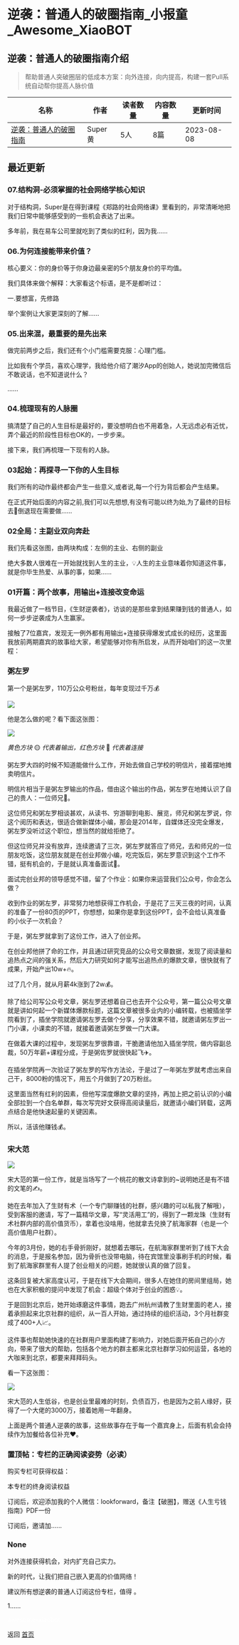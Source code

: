 # 逆袭：普通人的破圈指南_小报童_Awesome_XiaoBOT

## 逆袭：普通人的破圈指南介绍
> 帮助普通人突破圈层的低成本方案：向外连接，向内提高，构建一套Pull系统自动帮你提高人脉价值  
  


|名称|作者|读者数量|内容数量|更新时间|
|---|---|---|---|---|
|[逆袭：普通人的破圈指南](https://xiaobot.net/p/OC?refer=9c3f1c95-a052-465a-9902-f6d75080262a)|Super黄|5人|8篇|2023-08-08|

## 最近更新
### 07.结构洞-必须掌握的社会网络学核心知识

对于结构洞，Super是在得到课程《郑路的社会网络课》里看到的，非常清晰地把我们日常中能够感受到的一些机会表达了出来。

多年前，我在易车公司里就吃到了类似的红利，因为我......

### 06.为何连接能带来价值？

核心要义：你的身价等于你身边最亲密的5个朋友身价的平均值。

我们具体来做个解释：大家看这个标语，是不是都听过：

一.要想富，先修路

举个案例让大家更深刻的了解......

### 05.出来混，最重要的是先出来

做完前两步之后，我们还有个小门槛需要克服：心理门槛。

比如我有个学员，喜欢心理学，我给他介绍了潮汐App的创始人，她说加完微信后不敢说话，也不知道说什么？

......

### 04.梳理现有的人脉圈

搞清楚了自己的人生目标是最好的，要没想明白也不用着急，人无远虑必有近忧，弄个最近的阶段性目标也OK的，一步步来。

接下来，我们再梳理一下现有的人脉。

### 03起始：再探寻一下你的人生目标

我们所有的动作最终都会产生一些意义,或者说,每一个行为背后都会产生结果。

在正式开始后面的内容之前,我们可以先想想,有没有可能以终为始,为了最终的目标去💭倒退现在需要做......

### 02全局：主副业双向奔赴

我们先看这张图，由两块构成：左侧的主业、右侧的副业

绝大多数人很难在一开始就找到人生的主业，💡人生的主业意味着你知道这件事，就是你毕生热爱、从事的事，如果......

### 01开篇：两个故事，用输出+连接改变命运

我最近做了一档节目，《生财逆袭者》，访谈的是那些拿到结果赚到钱的普通人，如何一步步逆袭成为人生赢家。

接触了7位嘉宾，发现无一例外都有用输出+连接获得爆发式成长的经历，这里面我放前两期嘉宾的故事给大家，希望能够对你有所启发，从而开始咱们的这一次里程：

### 粥左罗

第一个是粥左罗，110万公众号粉丝，每年变现过千万💰

![](https://static.xiaobot.net/file/2023-07-20/7/3ed646ba1597a62bcc8eeafb95a19f13.png)

他是怎么做的呢？看下面这张图：

![](https://static.xiaobot.net/file/2023-07-20/7/0c8cd879b4ca999d15f2abdd181ef51e.png)

 _黄色方块_ 🟡 _代表着输出，红色方块_ 🔴 _代表着连接_

粥左罗大四的时候不知道能做什么工作，开始去做自己学校的明信片，接着摆地摊卖明信片。

明信片相当于是粥左罗输出的作品，借由这个输出的作品，粥左罗在地摊认识了自己的贵人：一位师兄🤝。

这位师兄和粥左罗相谈甚欢，从读书、穷游聊到电影、展览，师兄和粥左罗说，你这个阅历和表达，很适合做新媒体小编，那会是2014年，自媒体还没完全爆发，粥左罗没听过这个职位，想当然的就给拒绝了。

但这位师兄并没有放弃，连续邀请了三次，粥左罗就答应了师兄，去和师兄的一位朋友吃饭，这位朋友就是在创业邦做小编，吃完饭后，粥左罗意识到这个工作不错，挺有机会的，于是就认真准备面试💪。

面试完创业邦的领导感觉不错，留了个作业：如果你来运营我们公众号，你会怎么做？

收到作业的粥左罗，非常努力地想获得工作机会，于是花了三天三夜的时间，认真的准备了一份80页的PPT，你想想，如果你是拿到这份PPT，会不会给认真准备的小伙子一次机会？

于是，粥左罗就拿到了这份工作，进入了创业邦。

在创业邦他拼了命的工作，并且通过研究竞品的公众号文章数据，发现了阅读量和追热点之间的强关系，然后大力研究如何才能写出追热点的爆款文章，很快就有了成果，开始产出10w+🔥。

过了几个月，就从月薪4k涨到了2w💰。

除了给公司写公众号文章，粥左罗还想着自己也去开个公众号，第一篇公众号文章就是讲如何起一个新媒体爆款标题，这篇文章被很多业内的小编转载，也被插坐学院看到了，插坐学院就邀请粥左罗去做个分享，分享效果不错，就邀请粥左罗出一门小课，小课卖的不错，就接着邀请粥左罗做一门大课。

在做着大课的过程中，发现粥左罗很靠谱，干脆邀请他加入插坐学院，做内容副总裁，50万年薪+课程分成，于是粥佐罗就很快起飞✈️。

在插坐学院再一次验证了粥左罗的写作方法论，于是过了一年粥左罗就考虑出来自己干，8000粉的情况下，用五个月做到了20万粉丝。

这里面当然有红利的因素，但他写深度爆款文章的坚持，再加上把之前认识的小编全部拉到一个白名单群，每次写完好文获得高阅读量后，就邀请小编们转载，这两点结合是他快速起量的关键因素。

所以，活该他赚钱💰。

### 宋大范

![](https://static.xiaobot.net/file/2023-07-20/7/a9afd42009d4a18d87b32b54c5142cc6.png)

宋大范的第一份工作，就是当场写了一个桃花的散文诗拿到的~说明她还是有不错的文笔的✍️。

她在去年加入了生财有术（一个专门聊赚钱的社群，感兴趣的可以私我了解哦），受到客服的邀请，写了一篇精华文章，写“灵活用工”的，得到了一颗龙珠（生财有术社群内部的高价值货币），拿着也没啥用，他就拿去兑换了航海家群（也是一个高价值用户社群）。

今年的3月份，她的右手骨折刚好，就想着去哪玩，在航海家群里听到了线下大会的消息，于是报名参加，因为骨折也没带电脑，待在宾馆里没事刷手机的时候，看到了航海家群里有人提了创业相关的问题，她就很认真的做了回复。

这条回复被大家高度认可，于是在线下大会期间，很多人在她住的房间里组局，她也在大家积极的提问中发现了机会：超级个体对于创业的困惑💡。

于是回到北京后，她开始琢磨这件事情，跑去广州杭州请教了生财里面的老人，接着承担起来北京社群的组织，从一百人开始，通过持续的组织活动，3个月社群变成了400+人📈。

这件事也帮助她快速的在社群用户里面构建了影响力，对她后面开拓自己的小方向，带来了很大的帮助，包括各个地方的群主都来北京社群学习如何运营，各地的大咖来到北京，都要来拜拜码头。

看一下这张图：

![](https://static.xiaobot.net/file/2023-07-20/7/69df3b745f2443d172c2f8dc0359e928.png)

宋大范的人生低谷，也是创业里最难的时刻，负债百万，也是因为之前人缘好，获得了一个大佬的3000万，接着她用一年翻身。

上面是两个普通人逆袭的故事，这些故事存在于每一个嘉宾身上，后面有机会会持续作为加餐给各位补充❤️。

### 置顶帖：专栏的正确阅读姿势（必读）

购买专栏可获得权益：

本专栏的终身阅读权益

订阅后，欢迎添加我的个人微信：lookforward，备注【破圈】，赠送《人生亏钱指南》PDF一份

订阅后，邀请加......

### None

对外连接获得机会，对内扩充自己实力。

新的时代，让我们把自己嵌入更高的价值网络！

建议所有想逆袭的普通人订阅这份专栏，值得 。

1......


<a href="https://github.com/Reno9527/awesome-xiaobot" style="color: white; text-decoration: none;">awesome-xiaobot</a>

返回 [首页](../README.md)
